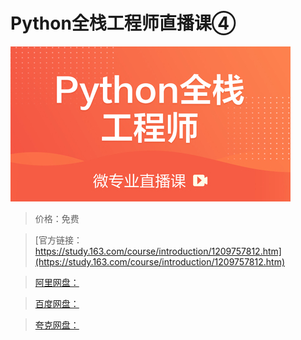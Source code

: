 # Python全栈工程师直播课④

![img](../../../assets/study163/free/27cbb794c250425590fc448d3808a594.jpg)

> 价格：免费

> [官方链接：https://study.163.com/course/introduction/1209757812.htm](https://study.163.com/course/introduction/1209757812.htm)

> [阿里网盘：]()

> [百度网盘：]()

> [夸克网盘：]()
